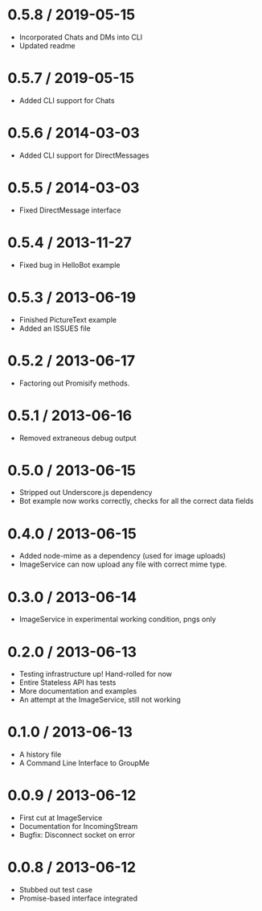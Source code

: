 0.5.8 / 2019-05-15
==================

* Incorporated Chats and DMs into CLI
* Updated readme

0.5.7 / 2019-05-15
==================

* Added CLI support for Chats

0.5.6 / 2014-03-03
==================

* Added CLI support for DirectMessages

0.5.5 / 2014-03-03
==================

* Fixed DirectMessage interface

0.5.4 / 2013-11-27
==================

* Fixed bug in HelloBot example

0.5.3 / 2013-06-19
==================

* Finished PictureText example
* Added an ISSUES file

0.5.2 / 2013-06-17
==================

 * Factoring out Promisify methods.

0.5.1 / 2013-06-16
==================

 * Removed extraneous debug output

0.5.0 / 2013-06-15
==================

 * Stripped out Underscore.js dependency
 * Bot example now works correctly, checks for all the correct data fields

0.4.0 / 2013-06-15
==================

 * Added node-mime as a dependency (used for image uploads)
 * ImageService can now upload any file with correct mime type.

0.3.0 / 2013-06-14
==================

 * ImageService in experimental working condition, pngs only

0.2.0 / 2013-06-13
==================

 * Testing infrastructure up! Hand-rolled for now
 * Entire Stateless API has tests
 * More documentation and examples
 * An attempt at the ImageService, still not working

0.1.0 / 2013-06-13
==================

 * A history file
 * A Command Line Interface to GroupMe

0.0.9 / 2013-06-12 
==================

 * First cut at ImageService
 * Documentation for IncomingStream
 * Bugfix: Disconnect socket on error


0.0.8 / 2013-06-12 
==================

 * Stubbed out test case
 * Promise-based interface integrated
